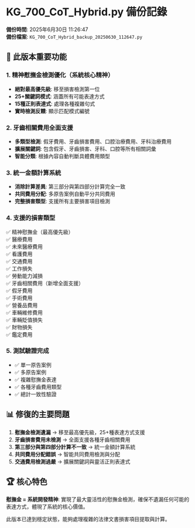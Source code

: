 # KG_700_CoT_Hybrid.py 備份記錄
**備份時間**: 2025年6月30日 11:26:47  
**備份檔案**: `KG_700_CoT_Hybrid_backup_20250630_112647.py`

## 🎯 此版本重要功能

### 1. 精神慰撫金檢測優化（系統核心精神）
- **絕對最高優先級**: 移至損害檢測第一位
- **25+關鍵詞模式**: 涵蓋所有可能表達方式
- **15種正則表達式**: 處理各種複雜句式
- **實時檢測反饋**: 顯示匹配模式編號

### 2. 牙齒相關費用全面支援
- **多類型檢測**: 假牙費用、牙齒損害費用、口腔治療費用、牙科治療費用
- **擴展關鍵詞**: 包含假牙、牙齒損害、牙科、口腔等所有相關詞彙
- **智能分類**: 根據內容自動判斷具體費用類型

### 3. 統一金額計算系統
- **消除計算差異**: 第三部分與第四部分計算完全一致
- **共同費用分配**: 多原告案例自動平分共同費用
- **完整損害類型**: 支援所有主要損害項目檢測

### 4. 支援的損害類型
✅ 精神慰撫金（最高優先級）  
✅ 醫療費用  
✅ 未來醫療費用  
✅ 看護費用  
✅ 交通費用  
✅ 工作損失  
✅ 勞動能力減損  
✅ 牙齒相關費用（新增全面支援）  
✅ 假牙費用  
✅ 手術費用  
✅ 營養品費用  
✅ 車輛維修費用  
✅ 車輛貶值損失  
✅ 財物損失  
✅ 鑑定費用  

### 5. 測試驗證完成
- ✅ 單一原告案例
- ✅ 多原告案例
- ✅ 複雜慰撫金表達
- ✅ 各種牙齒費用類型
- ✅ 總計一致性驗證

## 📊 修復的主要問題

1. **慰撫金檢測遺漏** → 移至最高優先級，25+種表達方式支援
2. **牙齒損害費用未檢測** → 全面支援各種牙齒相關費用
3. **第三部分與第四部分計算不一致** → 統一金額計算系統
4. **共同費用分配錯誤** → 智能共同費用檢測與分配
5. **交通費用檢測過嚴** → 擴展關鍵詞與靈活正則表達式

## 🏆 核心特色

**慰撫金 = 系統開發精神**: 實現了最大靈活性的慰撫金檢測，確保不遺漏任何可能的表達方式，體現了系統的核心價值。

此版本已達到穩定狀態，能夠處理複雜的法律文書損害項目提取與計算。